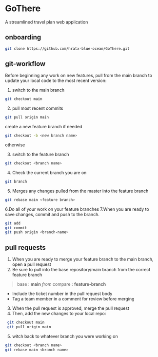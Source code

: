 # GoThere
A streamlined travel plan web application


## onboarding

```sh
git clone https://github.com/hratx-blue-ocean/GoThere.git
```

## git-workflow

Before beginning any work on new features, pull from the main branch to update your local code to the most recent version:

1. switch to the main branch
```sh
git checkout main
```

2. pull most recent commits
```sh
git pull origin main
```

create a new feature branch if needed
```sh
git checkout -b <new branch name>
```
otherwise

3. switch to the feature branch
```sh
git checkout <branch name> 
```

4. Check the current branch you are on
```sh
git branch
```

5. Merges any changes pulled from the master into the feature branch
```sh
git rebase main <feature branch>
```

6.Do all of your work on your feature branches
7.When you are ready to save changes, commit and push to the branch.
```sh
git add
git commit
git push origin <branch-name>
```
## pull requests
1. When you are ready to merge your feature branch to the main branch, open a pull request
2. Be sure to pull into the base repository/main branch from the correct feature branch
> base : **main** *from* compare : **feature-branch**
* Include the ticket number in the pull request body 
* Tag a team member in a comment for review before merging
3. When the pull request is approved, merge the pull request
4. Then, add the new changes to your local repo:
```sh
 git checkout main
 git pull origin main
 ```
5. witch back to whatever branch you were working on
```sh
git checkout <branch name>
git rebase main <branch name>
```






